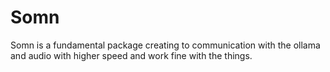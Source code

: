 # Somn
Somn is a fundamental package creating to communication with the ollama and audio with higher speed and work fine with the things.